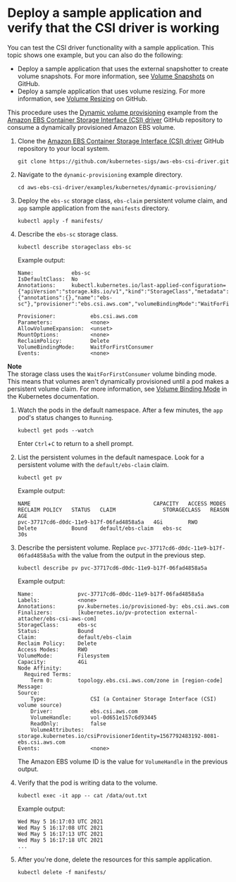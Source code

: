 # Deploy a sample application and verify that the CSI driver is working<a name="ebs-sample-app"></a>

You can test the CSI driver functionality with a sample application\. This topic shows one example, but you can also do the following:
+ Deploy a sample application that uses the external snapshotter to create volume snapshots\. For more information, see [Volume Snapshots](http://aws.amazon.com/blogs/https://github.com/kubernetes-sigs/aws-ebs-csi-driver/tree/master/examples/kubernetes/snapshot) on GitHub\.
+ Deploy a sample application that uses volume resizing\. For more information, see [Volume Resizing](https://github.com/kubernetes-sigs/aws-ebs-csi-driver/blob/master/examples/kubernetes/resizing/README.md) on GitHub\.

This procedure uses the [Dynamic volume provisioning](https://github.com/kubernetes-sigs/aws-ebs-csi-driver/tree/master/examples/kubernetes/dynamic-provisioning) example from the [Amazon EBS Container Storage Interface \(CSI\) driver](https://github.com/kubernetes-sigs/aws-ebs-csi-driver) GitHub repository to consume a dynamically provisioned Amazon EBS volume\.

1. Clone the [Amazon EBS Container Storage Interface \(CSI\) driver](https://github.com/kubernetes-sigs/aws-ebs-csi-driver) GitHub repository to your local system\.

   ```
   git clone https://github.com/kubernetes-sigs/aws-ebs-csi-driver.git
   ```

1. Navigate to the `dynamic-provisioning` example directory\.

   ```
   cd aws-ebs-csi-driver/examples/kubernetes/dynamic-provisioning/
   ```

1. Deploy the `ebs-sc` storage class, `ebs-claim` persistent volume claim, and `app` sample application from the `manifests` directory\.

   ```
   kubectl apply -f manifests/
   ```

1. Describe the `ebs-sc` storage class\.

   ```
   kubectl describe storageclass ebs-sc
   ```

   Example output:

   ```
   Name:            ebs-sc
   IsDefaultClass:  No
   Annotations:     kubectl.kubernetes.io/last-applied-configuration={"apiVersion":"storage.k8s.io/v1","kind":"StorageClass","metadata":{"annotations":{},"name":"ebs-sc"},"provisioner":"ebs.csi.aws.com","volumeBindingMode":"WaitForFirstConsumer"}
   
   Provisioner:           ebs.csi.aws.com
   Parameters:            <none>
   AllowVolumeExpansion:  <unset>
   MountOptions:          <none>
   ReclaimPolicy:         Delete
   VolumeBindingMode:     WaitForFirstConsumer
   Events:                <none>
   ```
**Note**  
The storage class uses the `WaitForFirstConsumer` volume binding mode\. This means that volumes aren't dynamically provisioned until a pod makes a persistent volume claim\. For more information, see [Volume Binding Mode](https://kubernetes.io/docs/concepts/storage/storage-classes/#volume-binding-mode) in the Kubernetes documentation\.

1. Watch the pods in the default namespace\. After a few minutes, the `app` pod's status changes to `Running`\.

   ```
   kubectl get pods --watch
   ```

   Enter `Ctrl`\+`C` to return to a shell prompt\.

1. List the persistent volumes in the default namespace\. Look for a persistent volume with the `default/ebs-claim` claim\.

   ```
   kubectl get pv
   ```

   Example output:

   ```
   NAME                                       CAPACITY   ACCESS MODES   RECLAIM POLICY   STATUS   CLAIM               STORAGECLASS   REASON   AGE
   pvc-37717cd6-d0dc-11e9-b17f-06fad4858a5a   4Gi        RWO            Delete           Bound    default/ebs-claim   ebs-sc                  30s
   ```

1. Describe the persistent volume\. Replace `pvc-37717cd6-d0dc-11e9-b17f-06fad4858a5a` with the value from the output in the previous step\.

   ```
   kubectl describe pv pvc-37717cd6-d0dc-11e9-b17f-06fad4858a5a
   ```

   Example output:

   ```
   Name:              pvc-37717cd6-d0dc-11e9-b17f-06fad4858a5a
   Labels:            <none>
   Annotations:       pv.kubernetes.io/provisioned-by: ebs.csi.aws.com
   Finalizers:        [kubernetes.io/pv-protection external-attacher/ebs-csi-aws-com]
   StorageClass:      ebs-sc
   Status:            Bound
   Claim:             default/ebs-claim
   Reclaim Policy:    Delete
   Access Modes:      RWO
   VolumeMode:        Filesystem
   Capacity:          4Gi
   Node Affinity:
     Required Terms:
       Term 0:        topology.ebs.csi.aws.com/zone in [region-code]
   Message:
   Source:
       Type:              CSI (a Container Storage Interface (CSI) volume source)
       Driver:            ebs.csi.aws.com
       VolumeHandle:      vol-0d651e157c6d93445
       ReadOnly:          false
       VolumeAttributes:      storage.kubernetes.io/csiProvisionerIdentity=1567792483192-8081-ebs.csi.aws.com
   Events:                <none>
   ```

   The Amazon EBS volume ID is the value for `VolumeHandle` in the previous output\.

1. Verify that the pod is writing data to the volume\.

   ```
   kubectl exec -it app -- cat /data/out.txt
   ```

   Example output:

   ```
   Wed May 5 16:17:03 UTC 2021
   Wed May 5 16:17:08 UTC 2021
   Wed May 5 16:17:13 UTC 2021
   Wed May 5 16:17:18 UTC 2021
   ...
   ```

1. After you're done, delete the resources for this sample application\.

   ```
   kubectl delete -f manifests/
   ```